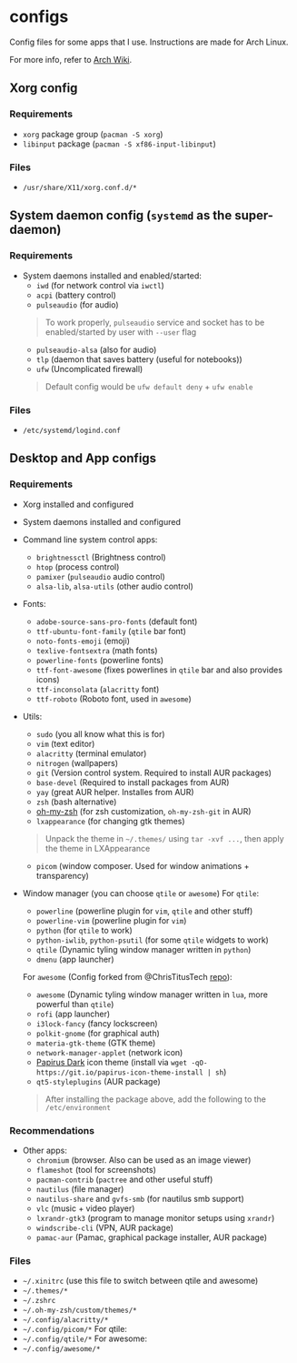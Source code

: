 # configs
Config files for some apps that I use. Instructions are made for Arch Linux.

For more info, refer to [Arch Wiki](https://wiki.archlinux.org/).

## Xorg config
### Requirements
*	`xorg` package group (`pacman -S xorg`)
*	`libinput` package (`pacman -S xf86-input-libinput`)
### Files
*	`/usr/share/X11/xorg.conf.d/*`

## System daemon config (`systemd` as the super-daemon)
### Requirements
*	System daemons installed and enabled/started:
	-	`iwd` (for network control via `iwctl`)
	-	`acpi` (battery control)
	-	`pulseaudio` (for audio)
	> To work properly, `pulseaudio` service and socket has to be enabled/started by user with `--user` flag
	-	`pulseaudio-alsa` (also for audio)
	-	`tlp` (daemon that saves battery (useful for notebooks))
	-	`ufw` (Uncomplicated firewall)
	> Default config would be `ufw default deny` + `ufw enable`
### Files
*	`/etc/systemd/logind.conf`

## Desktop and App configs
### Requirements
*	Xorg installed and configured
*	System daemons installed and configured
*	Command line system control apps:
	-	`brightnessctl` (Brightness control)
	-	`htop` (process control)
	-	`pamixer` (`pulseaudio` audio control)
	-	`alsa-lib`, `alsa-utils` (other audio control)
*	Fonts:
	-	`adobe-source-sans-pro-fonts` (default font)
	-	`ttf-ubuntu-font-family` (`qtile` bar font)
	-	`noto-fonts-emoji` (emoji)
	-	`texlive-fontsextra` (math fonts)
	-	`powerline-fonts` (powerline fonts)
	-	`ttf-font-awesome` (fixes powerlines in `qtile` bar and also provides icons)
	-	`ttf-inconsolata` (`alacritty` font)
	-	`ttf-roboto` (Roboto font, used in `awesome`)
*	Utils:
	-	`sudo` (you all know what this is for)
	-	`vim` (text editor)
	-	`alacritty` (terminal emulator)
	-	`nitrogen` (wallpapers)
	-	`git` (Version control system. Required to install AUR packages)
	-	`base-devel` (Required to install packages from AUR)
	-	`yay` (great AUR helper. Installes from AUR)
	-	`zsh` (bash alternative)
	-	[oh-my-zsh](https://github.com/ohmyzsh/ohmyzsh) (for zsh customization, `oh-my-zsh-git` in AUR)
	-	`lxappearance` (for changing gtk themes)
	> Unpack the theme in `~/.themes/` using `tar -xvf ...`, then apply the theme in LXAppearance
	-	`picom` (window composer. Used for window animations + transparency)

*	Window manager (you can choose `qtile` or `awesome`)
  	For `qtile`:
	-	`powerline` (powerline plugin for `vim`, `qtile` and other stuff)
	-	`powerline-vim` (powerline plugin for `vim`)
	-	`python` (for `qtile` to work)
	-	`python-iwlib`, `python-psutil` (for some `qtile` widgets to work)
	-	`qtile` (Dynamic tyling window manager written in `python`)
	-	`dmenu` (app launcher)
	
	For `awesome` (Config forked from @ChrisTitusTech [repo](https://github.com/ChrisTitusTech/material-awesome)):
	-	`awesome` (Dynamic tyling window manager written in `lua`, more powerful than `qtile`)
	-	`rofi` (app launcher)
	-	`i3lock-fancy` (fancy lockscreen)
	-	`polkit-gnome` (for graphical auth)
	-	`materia-gtk-theme` (GTK theme)
	-	`network-manager-applet` (network icon)
	-	[Papirus Dark](https://github.com/PapirusDevelopmentTeam/papirus-icon-theme) icon theme (install via `wget -qO- https://git.io/papirus-icon-theme-install | sh`)
	-	`qt5-styleplugins` (AUR package)
	> After installing the package above, add the following to the `/etc/environment`
	
### Recommendations
*	Other apps:
	-	`chromium` (browser. Also can be used as an image viewer)
	-	`flameshot` (tool for screenshots)
	-	`pacman-contrib` (`pactree` and other useful stuff)
	-	`nautilus` (file manager)
	-	`nautilus-share` and `gvfs-smb` (for nautilus smb support)
	-	`vlc` (music + video player)
	-	`lxrandr-gtk3` (program to manage monitor setups using `xrandr`)
	-	`windscribe-cli` (VPN, AUR package)
	-	`pamac-aur` (Pamac, graphical package installer, AUR package)


### Files
*	`~/.xinitrc` (use this file to switch between qtile and awesome)
*	`~/.themes/*`
*	`~/.zshrc`
*	`~/.oh-my-zsh/custom/themes/*`
*	`~/.config/alacritty/*`
*	`~/.config/picom/*`
For qtile:
*	`~/.config/qtile/*`
For awesome:
*	`~/.config/awesome/*`

